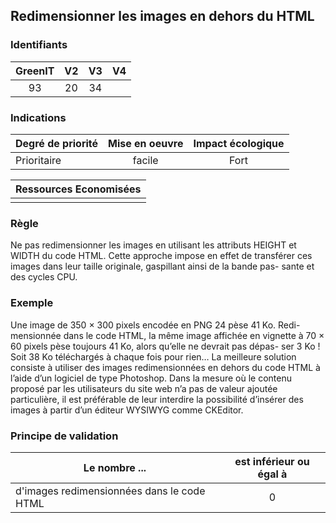 ## Redimensionner les images en dehors du HTML

### Identifiants

| GreenIT |  V2  |  V3  |  V4  |
|:-------:|:----:|:----:|:----:|
|  93    | 20  | 34  |      |

### Indications

| Degré de priorité |      Mise en oeuvre       |  Impact écologique    | 
|-------------------|:-------------------------:|:---------------------:|
|  Prioritaire      |   facile                  |  Fort                 | 


|Ressources Economisées                                      |
|:----------------------------------------------------------:|
|    |

### Règle

Ne pas redimensionner les images en utilisant les attributs HEIGHT et WIDTH du code HTML. Cette approche impose en effet de transférer ces images dans leur taille originale, gaspillant ainsi de la bande pas- sante et des cycles CPU.

### Exemple

Une image de 350 × 300 pixels encodée en PNG 24 pèse 41 Ko. Redi- mensionnée dans le code HTML, la même image affichée en vignette à 70 × 60 pixels pèse toujours 41 Ko, alors qu’elle ne devrait pas dépas- ser 3 Ko ! Soit 38 Ko téléchargés à chaque fois pour rien…
La meilleure solution consiste à utiliser des images redimensionnées en dehors du code HTML à l’aide d’un logiciel de type Photoshop.
Dans la mesure où le contenu proposé par les utilisateurs du site web n’a pas de valeur ajoutée particulière, il est préférable de leur interdire la possibilité d’insérer des images à partir d’un éditeur WYSIWYG comme CKEditor.

### Principe de validation

| Le nombre ...     | est inférieur ou égal à   |  
|-------------------|:-------------------------:|
|  d'images redimensionnées dans le code HTML  | 0  |
